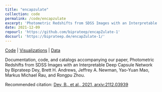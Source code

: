 ```yaml
---
title: "encapzulate"
collection: code
permalink: /code/encapzulate
excerpt: 'Photometric Redshifts from SDSS Images with an Interpretable Deep Capsule Network'
date: 2021-12-09
repourl: 'https://github.com/biprateep/encapZulate-1'
docsurl: 'https://biprateep.de/encapZulate-1/'
---
```


[Code](https://github.com/biprateep/encapZulate-1) \| [Visualizations](https://biprateep.de/encapZulate-1/) \|
[Data](http://d-scholarship.pitt.edu/42023/)

Documentation, code, and catalogs accompanying our paper, Photometric Redshifts from SDSS Images with an Interpretable Deep Capsule Network by Biprateep Dey, Brett H. Andrews, Jeffrey A. Newman, Yao-Yuan Mao, Markus Michael Rau, and Rongpu Zhou.

Recommended citation: [Dey, B., et al., 2021, arxiv:2112.03939](https://ui.adsabs.harvard.edu/abs/2021arXiv211203939D/abstract)
